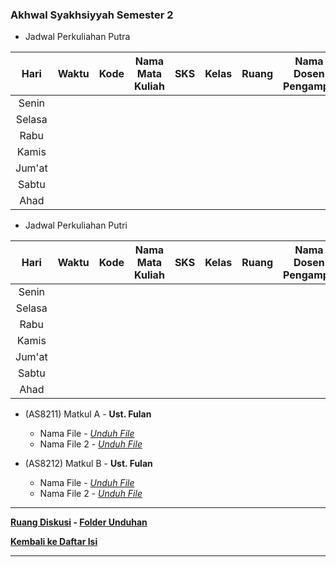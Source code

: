 
### Akhwal Syakhsiyyah Semester 2

- Jadwal Perkuliahan Putra

| Hari | Waktu | Kode | Nama Mata Kuliah | SKS | Kelas | Ruang | Nama Dosen Pengampu | Jadwal UAS |
| :--: | :---: | :--: | :--------------: | :-: | :---: | :---: | :-----------------: | :--------: |
| Senin | 
| Selasa | 
| Rabu | 
| Kamis | 
| Jum'at | 
| Sabtu | 
| Ahad | 

- Jadwal Perkuliahan Putri

| Hari | Waktu | Kode | Nama Mata Kuliah | SKS | Kelas | Ruang | Nama Dosen Pengampu | Jadwal UAS |
| :--: | :---: | :--: | :--------------: | :-: | :---: | :---: | :-----------------: | :--------: |
| Senin | 
| Selasa | 
| Rabu | 
| Kamis | 
| Jum'at | 
| Sabtu | 
| Ahad | 

- (AS8211) Matkul A - **Ust. Fulan**
  - Nama File - *[Unduh File](http://www.helmiau.com)*
  - Nama File 2 - *[Unduh File](http://www.helmiau.com)*

- (AS8212) Matkul B - **Ust. Fulan**
  - Nama File - *[Unduh File](http://www.helmiau.com)*
  - Nama File 2 - *[Unduh File](http://www.helmiau.com)*

***
**[Ruang Diskusi](https://github.com/helmiau/stdiis/discussions/12) - [Folder Unduhan](https://github.com/helmiau/stdiis/releases/tag/AS2)**

**[Kembali ke Daftar Isi](#kumpulan-materi-perkuliahan-stdi-imam-syafii-jember)**

***
